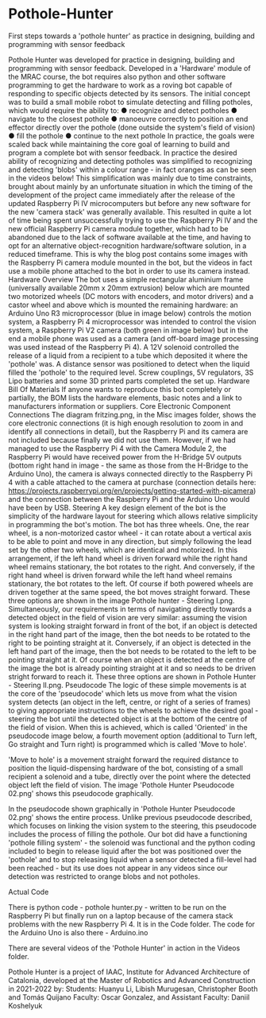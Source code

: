 # Pothole-Hunter
First steps towards a 'pothole hunter' as practice in designing, building and programming with sensor feedback

Pothole Hunter was developed for practice in designing, building and programming with sensor feedback. Developed in a 'Hardware' module of the MRAC course, the bot requires also python and other software programming to get the hardware to work as a roving bot capable of responding to specific objects detected by its sensors.
The initial concept was to build a small mobile robot to simulate detecting and filling potholes, which would require the ability to:
● recognize and detect potholes
● navigate to the closest pothole
● manoeuvre correctly to position an end effector directly over the pothole (done outside the system's field of vision)
● fill the pothole
● continue to the next pothole
In practice, the goals were scaled back while maintaining the core goal of learning to build and program a complete bot with sensor feedback. In practice the desired ability of recognizing and detecting potholes was simplified to recognizing and detecting 'blobs' within a colour range - in fact oranges as can be seen in the videos below! This simplification was mainly due to time constraints, brought about mainly by an unfortunate situation in which the timing of the development of the project came immediately after the release of the updated Raspberry Pi IV microcomputers but before any new software for the new 'camera stack' was generally available. This resulted in quite a lot of time being spent unsuccessfully trying to use the Raspberry Pi IV and the new official Raspberry Pi camera module together, which had to be abandoned due to the lack of software available at the time, and having to opt for an alternative object-recognition hardware/software solution, in a reduced timeframe. This is why the blog post contains some images with the Raspberry Pi camera module mounted in the bot, but the videos in fact use a mobile phone attached to the bot in order to use its camera instead.
Hardware Overview
The bot uses a simple rectangular aluminium frame (universally available 20mm x 20mm extrusion) below which are mounted two motorized wheels (DC motors with encoders, and motor drivers) and a castor wheel and above which is mounted the remaining hardware: an Arduino Uno R3 microprocessor (blue in image below) controls the motion system, a Raspberry Pi 4 microprocessor was intended to control the vision system, a Raspberry Pi V2 camera (both green in image below) but in the end a mobile phone was used as a camera (and off-board image processing was used instead of the Raspberry Pi 4). A 12V solenoid controlled the release of a liquid from a recipient to a tube which deposited it where the 'pothole' was. A distance sensor was positioned to detect when the liquid filled the 'pothole' to the required level. Screw couplings, 5V regulators, 3S Lipo batteries and some 3D printed parts completed the set up.
Hardware Bill Of Materials
If anyone wants to reproduce this bot completely or partially, the BOM lists the hardware elements, basic notes and a link to manufacturers information or suppliers.
Core Electronic Component Connections
The diagram fritzing.png, in the Misc images folder, shows the core electronic connections (it is high enough resolution to zoom in and identify all connections in detail), but the Raspberry Pi and its camera are not included because finally we did not use them.
However, if we had managed to use the Raspberry Pi 4 with the Camera Module 2, the Raspberry Pi would have received power from the H-Bridge 5V outputs (bottom right hand in image - the same as those from the H-Bridge to the Arduino Uno), the camera is always connected directly to the Raspberry Pi 4 with a cable attached to the camera at purchase (connection details here: https://projects.raspberrypi.org/en/projects/getting-started-with-picamera) and the connection between the Raspberry Pi and the Arduino Uno would have been by USB.
Steering
A key design element of the bot is the simplicity of the hardware layout for steering which allows relative simplicity in programming the bot's motion.
The bot has three wheels. One, the rear wheel, is a non-motorized castor wheel - it can rotate about a vertical axis to be able to point and move in any direction, but simply following the lead set by the other two wheels, which are identical and motorized. In this arrangement, if the left hand wheel is driven forward while the right hand wheel remains stationary, the bot rotates to the right. And conversely, if the right hand wheel is driven forward while the left hand wheel remains stationary, the bot rotates to the left. Of course if both powered wheels are driven together at the same speed, the bot moves straight forward. These three options are shown in the image Pothole hunter - Steering I.png.
Simultaneously, our requirements in terms of navigating directly towards a detected object in the field of vision are very similar: assuming the vision system is looking straight forward in front of the bot, if an object is detected in the right hand part of the image, then the bot needs to be rotated to the right to be pointing straight at it. Conversely, if an object is detected in the left hand part of the image, then the bot needs to be rotated to the left to be pointing straight at it. Of course when an object is detected at the centre of the image the bot is already pointing straight at it and so needs to be driven stright forward to reach it. These three options are shown in Pothole Hunter - Steering II.png. 
Pseudocode
The logic of these simple movements is at the core of the 'pseudocode' which lets us move from what the vision system detects (an object in the left, centre, or right of a series of frames) to giving appropriate instructions to the wheels to achieve the desired goal - steering the bot until the detected object is at the bottom of the centre of the field of vision. When this is achieved, which is called 'Oriented' in the pseudocode image below, a fourth movement option (additional to Turn left, Go straight and Turn right) is programmed which is called 'Move to hole'.

'Move to hole' is a movement straight forward the required distance to position the liquid-dispensing hardware of the bot, consisting of a small recipient a solenoid and a tube, directly over the point where the detected object left the field of vision.
The image 'Pothole Hunter Pseudocode 02.png' shows this pseudocode graphically.

In the pseudocode shown graphically in 'Pothole Hunter Pseudocode 02.png' shows the entire process. Unlike previous pseudocode described, which focuses on linking the vision system to the steering, this pseudocode includes the process of filling the pothole. Our bot did have a functioning 'pothole filling system' - the solenoid was functional and the python coding included to begin to release liquid after the bot was positioned over the 'pothole' and to stop releasing liquid when a sensor detected a fill-level had been reached - but its use does not appear in any videos since our detection was restricted to orange blobs and not potholes. 

Actual Code

There is python code - pothole hunter.py - written to be run on the Raspberry Pi but finally run on a laptop because of the camera stack problems with the new Raspberry Pi 4. It is in the Code folder.
The code for the Arduino Uno is also there - Arduino.ino

There are several videos of the 'Pothole Hunter' in action in the Videos folder.

Pothole Hunter is a project of IAAC, Institute for Advanced Architecture of Catalonia, developed at the Master of Robotics and Advanced Construction in 2021-2022 by:
Students: Huanyu Li, Libish Murugesan, Christopher Booth and Tomás Quijano
Faculty: Oscar Gonzalez, and Assistant Faculty: Daniil Koshelyuk